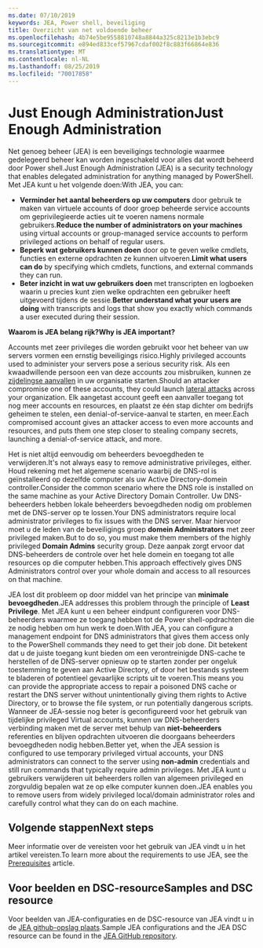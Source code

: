 ```yaml
---
ms.date: 07/10/2019
keywords: JEA, Power shell, beveiliging
title: Overzicht van net voldoende beheer
ms.openlocfilehash: 4b74e5be9558810748a8844a325c8213e1b3ebc9
ms.sourcegitcommit: e894ed833cef57967cdaf002f8c883f66864e836
ms.translationtype: MT
ms.contentlocale: nl-NL
ms.lasthandoff: 08/25/2019
ms.locfileid: "70017858"
---
```

# <a name="just-enough-administration"></a><span data-ttu-id="e3b33-103">Just Enough Administration</span><span class="sxs-lookup"><span data-stu-id="e3b33-103">Just Enough Administration</span></span>

<span data-ttu-id="e3b33-104">Net genoeg beheer (JEA) is een beveiligings technologie waarmee gedelegeerd beheer kan worden ingeschakeld voor alles dat wordt beheerd door Power shell.</span><span class="sxs-lookup"><span data-stu-id="e3b33-104">Just Enough Administration (JEA) is a security technology that enables delegated administration for anything managed by PowerShell.</span></span> <span data-ttu-id="e3b33-105">Met JEA kunt u het volgende doen:</span><span class="sxs-lookup"><span data-stu-id="e3b33-105">With JEA, you can:</span></span>

- <span data-ttu-id="e3b33-106">**Verminder het aantal beheerders op uw computers** door gebruik te maken van virtuele accounts of door groep beheerde service accounts om geprivilegieerde acties uit te voeren namens normale gebruikers.</span><span class="sxs-lookup"><span data-stu-id="e3b33-106">**Reduce the number of administrators on your machines** using virtual accounts or group-managed service accounts to perform privileged actions on behalf of regular users.</span></span>
- <span data-ttu-id="e3b33-107">**Beperk wat gebruikers kunnen doen** door op te geven welke cmdlets, functies en externe opdrachten ze kunnen uitvoeren.</span><span class="sxs-lookup"><span data-stu-id="e3b33-107">**Limit what users can do** by specifying which cmdlets, functions, and external commands they can run.</span></span>
- <span data-ttu-id="e3b33-108">**Beter inzicht in wat uw gebruikers doen** met transcripten en logboeken waarin u precies kunt zien welke opdrachten een gebruiker heeft uitgevoerd tijdens de sessie.</span><span class="sxs-lookup"><span data-stu-id="e3b33-108">**Better understand what your users are doing** with transcripts and logs that show you exactly which commands a user executed during their session.</span></span>

<span data-ttu-id="e3b33-109">**Waarom is JEA belang rijk?**</span><span class="sxs-lookup"><span data-stu-id="e3b33-109">**Why is JEA important?**</span></span>

<span data-ttu-id="e3b33-110">Accounts met zeer privileges die worden gebruikt voor het beheer van uw servers vormen een ernstig beveiligings risico.</span><span class="sxs-lookup"><span data-stu-id="e3b33-110">Highly privileged accounts used to administer your servers pose a serious security risk.</span></span> <span data-ttu-id="e3b33-111">Als een kwaadwillende persoon een van deze accounts zou misbruiken, kunnen ze [zijdelingse aanvallen](https://aka.ms/pth) in uw organisatie starten.</span><span class="sxs-lookup"><span data-stu-id="e3b33-111">Should an attacker compromise one of these accounts, they could launch [lateral attacks](https://aka.ms/pth) across your organization.</span></span> <span data-ttu-id="e3b33-112">Elk aangetast account geeft een aanvaller toegang tot nog meer accounts en resources, en plaatst ze één stap dichter om bedrijfs geheimen te stelen, een denial-of-service-aanval te starten, en meer.</span><span class="sxs-lookup"><span data-stu-id="e3b33-112">Each compromised account gives an attacker access to even more accounts and resources, and puts them one step closer to stealing company secrets, launching a denial-of-service attack, and more.</span></span>

<span data-ttu-id="e3b33-113">Het is niet altijd eenvoudig om beheerders bevoegdheden te verwijderen.</span><span class="sxs-lookup"><span data-stu-id="e3b33-113">It's not always easy to remove administrative privileges, either.</span></span> <span data-ttu-id="e3b33-114">Houd rekening met het algemene scenario waarbij de DNS-rol is geïnstalleerd op dezelfde computer als uw Active Directory-domein controller.</span><span class="sxs-lookup"><span data-stu-id="e3b33-114">Consider the common scenario where the DNS role is installed on the same machine as your Active Directory Domain Controller.</span></span> <span data-ttu-id="e3b33-115">Uw DNS-beheerders hebben lokale beheerders bevoegdheden nodig om problemen met de DNS-server op te lossen.</span><span class="sxs-lookup"><span data-stu-id="e3b33-115">Your DNS administrators require local administrator privileges to fix issues with the DNS server.</span></span> <span data-ttu-id="e3b33-116">Maar hiervoor moet u de leden van de beveiligings groep **domein Administrators** met zeer privileged maken.</span><span class="sxs-lookup"><span data-stu-id="e3b33-116">But to do so, you must make them members of the highly privileged **Domain Admins** security group.</span></span> <span data-ttu-id="e3b33-117">Deze aanpak zorgt ervoor dat DNS-beheerders de controle over het hele domein en toegang tot alle resources op die computer hebben.</span><span class="sxs-lookup"><span data-stu-id="e3b33-117">This approach effectively gives DNS Administrators control over your whole domain and access to all resources on that machine.</span></span>

<span data-ttu-id="e3b33-118">JEA lost dit probleem op door middel van het principe van **minimale bevoegdheden**.</span><span class="sxs-lookup"><span data-stu-id="e3b33-118">JEA addresses this problem through the principle of **Least Privilege**.</span></span> <span data-ttu-id="e3b33-119">Met JEA kunt u een beheer eindpunt configureren voor DNS-beheerders waarmee ze toegang hebben tot de Power shell-opdrachten die ze nodig hebben om hun werk te doen.</span><span class="sxs-lookup"><span data-stu-id="e3b33-119">With JEA, you can configure a management endpoint for DNS administrators that gives them access only to the PowerShell commands they need to get their job done.</span></span> <span data-ttu-id="e3b33-120">Dit betekent dat u de juiste toegang kunt bieden om een verontreinigde DNS-cache te herstellen of de DNS-server opnieuw op te starten zonder per ongeluk toestemming te geven aan Active Directory, of door het bestands systeem te bladeren of potentieel gevaarlijke scripts uit te voeren.</span><span class="sxs-lookup"><span data-stu-id="e3b33-120">This means you can provide the appropriate access to repair a poisoned DNS cache or restart the DNS server without unintentionally giving them rights to Active Directory, or to browse the file system, or run potentially dangerous scripts.</span></span> <span data-ttu-id="e3b33-121">Wanneer de JEA-sessie nog beter is geconfigureerd voor het gebruik van tijdelijke privileged Virtual accounts, kunnen uw DNS-beheerders verbinding maken met de server met behulp van **niet-beheerders** referenties en blijven opdrachten uitvoeren die doorgaans beheerders bevoegdheden nodig hebben.</span><span class="sxs-lookup"><span data-stu-id="e3b33-121">Better yet, when the JEA session is configured to use temporary privileged virtual accounts, your DNS administrators can connect to the server using **non-admin** credentials and still run commands that typically require admin privileges.</span></span> <span data-ttu-id="e3b33-122">Met JEA kunt u gebruikers verwijderen uit beheerders rollen van algemeen privileged en zorgvuldig bepalen wat ze op elke computer kunnen doen.</span><span class="sxs-lookup"><span data-stu-id="e3b33-122">JEA enables you to remove users from widely privileged local/domain administrator roles and carefully control what they can do on each machine.</span></span>

## <a name="next-steps"></a><span data-ttu-id="e3b33-123">Volgende stappen</span><span class="sxs-lookup"><span data-stu-id="e3b33-123">Next steps</span></span>

<span data-ttu-id="e3b33-124">Meer informatie over de vereisten voor het gebruik van JEA vindt u [](prerequisites.md) in het artikel vereisten.</span><span class="sxs-lookup"><span data-stu-id="e3b33-124">To learn more about the requirements to use JEA, see the [Prerequisites](prerequisites.md) article.</span></span>

## <a name="samples-and-dsc-resource"></a><span data-ttu-id="e3b33-125">Voor beelden en DSC-resource</span><span class="sxs-lookup"><span data-stu-id="e3b33-125">Samples and DSC resource</span></span>

<span data-ttu-id="e3b33-126">Voor beelden van JEA-configuraties en de DSC-resource van JEA vindt u in de [JEA github-opslag plaats](https://github.com/PowerShell/JEA).</span><span class="sxs-lookup"><span data-stu-id="e3b33-126">Sample JEA configurations and the JEA DSC resource can be found in the [JEA GitHub repository](https://github.com/PowerShell/JEA).</span></span>
